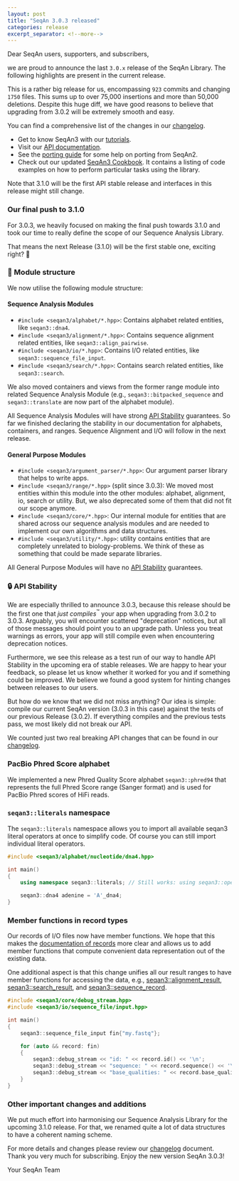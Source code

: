```yaml
---
layout: post
title: "SeqAn 3.0.3 released"
categories: release
excerpt_separator: <!--more-->
---
```


Dear SeqAn users, supporters, and subscribers,

we are proud to announce the last `3.0.x` release of the SeqAn Library.
The following highlights are present in the current release.

<!--more-->

This is a rather big release for us, encompassing `923` commits and changing `1750` files. This sums up to over 75,000 insertions and more than 50,000 deletions.
Despite this huge diff, we have good reasons to believe that upgrading from 3.0.2 will be extremely smooth and easy.

You can find a comprehensive list of the changes in our [changelog](https://docs.seqan.de/seqan/3.0.3/about_changelog.html).

* Get to know SeqAn3 with our [tutorials](https://docs.seqan.de/seqan/3-master-user/usergroup1.html).
* Visit our [API documentation](https://docs.seqan.de/seqan/3.0.3/index.html).
* See the [porting guide](https://docs.seqan.de/seqan/3-master-user/howto_porting.html) for some help on porting from SeqAn2.
* Check out our updated [SeqAn3 Cookbook](https://docs.seqan.de/seqan/3.0.3/cookbook.html). It contains a listing of code
  examples on how to perform particular tasks using the library.

Note that 3.1.0 will be the first API stable release and interfaces in this release might still change.

### Our final push to 3.1.0

For 3.0.3, we heavily focused on making the final push towards 3.1.0 and took our time to really define the scope of our Sequence Analysis Library.

That means the next Release (3.1.0) will be the first stable one, exciting right? 🥳

### 📖 Module structure

We now utilise the following module structure:

#### Sequence Analysis Modules

* `#include <seqan3/alphabet/*.hpp>`:
  Contains alphabet related entities, like `seqan3::dna4`.
* `#include <seqan3/alignment/*.hpp>`:
  Contains sequence alignment related entities, like `seqan3::align_pairwise`.
* `#include <seqan3/io/*.hpp>`:
  Contains I/O related entities, like `seqan3::sequence_file_input`.
* `#include <seqan3/search/*.hpp>`:
  Contains search related entities, like `seqan3::search`.

We also moved containers and views from the former range module into related Sequence Analysis Module (e.g., `seqan3::bitpacked_sequence` and `seqan3::translate` are now part of the alphabet module).

All Sequence Analysis Modules will have strong [API Stability](https://docs.seqan.de/seqan/3.0.3/about_api.html#api_stability) guarantees. So far we finished declaring the stability in our documentation for alphabets, containers, and ranges. Sequence Alignment and I/O will follow in the next release.

#### General Purpose Modules

* `#include <seqan3/argument_parser/*.hpp>`:
  Our argument parser library that helps to write apps.
* `#include <seqan3/range/*.hpp>` (split since 3.0.3):
  We moved most entities within this module into the other modules: alphabet, alignment, io, search or utility. But, we also deprecated some of them that did not fit our scope anymore.
* `#include <seqan3/core/*.hpp>`:
  Our internal module for entities that are shared across our sequence analysis modules and are needed to implement our own algorithms and data structures.
* `#include <seqan3/utility/*.hpp>`:
  utility contains entities that are completely unrelated to biology-problems. We think of these as something that could be made separate libraries.

All General Purpose Modules will have no [API Stability](https://docs.seqan.de/seqan/3.0.3/about_api.html#api_stability) guarantees.

### 🔒 API Stability

We are especially thrilled to announce 3.0.3, because this release should be the first one that _just compiles_<sup>™️</sup> your app when upgrading from 3.0.2 to 3.0.3. Arguably, you will encounter scattered "deprecation" notices, but all of those messages should point you to an upgrade path. Unless you treat warnings as errors, your app will still compile even when encountering deprecation notices.

Furthermore, we see this release as a test run of our way to handle API Stability in the upcoming era of stable releases. We are happy to hear your feedback, so please let us know whether it worked for you and if something could be improved. We believe we found a good system for hinting changes between releases to our users.

But how do we know that we did not miss anything? Our idea is simple: compile our current SeqAn version (3.0.3 in this case) against the tests of our previous Release (3.0.2). If everything compiles and the previous tests pass, we most likely did not break our API.

We counted just two real breaking API changes that can be found in our [changelog](https://docs.seqan.de/seqan/3.0.3/about_changelog.html).

### PacBio Phred Score alphabet

We implemented a new Phred Quality Score alphabet `seqan3::phred94` that represents the full Phred Score range (Sanger format) and is used for PacBio Phred scores of HiFi reads.

### `seqan3::literals` namespace

The `seqan3::literals` namespace allows you to import all available seqan3 literal operators at once to simplify code. Of course you can still import individual literal operators.

```cpp
#include <seqan3/alphabet/nucleotide/dna4.hpp>

int main()
{
    using namespace seqan3::literals; // Still works: using seqan3::operator''_dna4;

    seqan3::dna4 adenine = 'A'_dna4;
}
```

### Member functions in record types

Our records of I/O files now have member functions. We hope that this makes the [documentation of
records](https://docs.seqan.de/seqan/3.0.3/classseqan3_1_1sequence__record.html) more clear and allows us to add member functions that compute convenient data representation out of the existing data.

One additional aspect is that this change unifies all our result ranges to have member functions for accessing the data,
e.g., [seqan3::alignment_result](https://docs.seqan.de/seqan/3.0.3/classseqan3_1_1alignment__result.html),
[seqan3::search_result](https://docs.seqan.de/seqan/3.0.3/classseqan3_1_1search__result.html), and
[seqan3::sequence_record](https://docs.seqan.de/seqan/3.0.3/classseqan3_1_1sequence__record.html).

```cpp
#include <seqan3/core/debug_stream.hpp>
#include <seqan3/io/sequence_file/input.hpp>

int main()
{
    seqan3::sequence_file_input fin{"my.fastq"};

    for (auto && record: fin)
    {
        seqan3::debug_stream << "id: " << record.id() << '\n';
        seqan3::debug_stream << "sequence: " << record.sequence() << '\n';
        seqan3::debug_stream << "base_qualities: " << record.base_qualities() << '\n';
    }
}
```

### Other important changes and additions

We put much effort into harmonising our Sequence Analysis Library for the upcoming 3.1.0 release. For that, we renamed
quite a lot of data structures to have a coherent naming scheme.

For more details and changes please review our [changelog](https://docs.seqan.de/seqan/3.0.3/about_changelog.html)
document. Thank you very much for subscribing. Enjoy the new version SeqAn 3.0.3!

Your SeqAn Team
